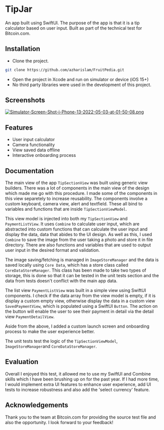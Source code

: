 # TipJar
An app built using SwiftUI. The purpose of the app is that it is a tip calculator based on user input. Built as part of the technical test for Bitcoin.com.

## Installation

- Clone the project.

```bash
git clone https://github.com/azharislam/FruitPedia.git
```
- Open the project in Xcode and run on simulator or device (iOS 15+)
- No third party libraries were used in the development of this project.


## Screenshots

[![Simulator-Screen-Shot-i-Phone-13-2022-05-03-at-01-50-08.png](https://i.postimg.cc/DZGP2nV8/Simulator-Screen-Shot-i-Phone-13-2022-05-03-at-01-50-08.png)](https://postimg.cc/tZXxk04j)

## Features

- User input calculator 
- Camera functionality
- View saved data offline
- Interactive onboarding process

## Documentation

The main view of the app ```TipSectionView``` was built using generic view builders. There was a lot of 
components in the main view of the design which made me go with this procedure. I made some of the components in this view separetely to increase reusability. The components involve a custom keyboard,
camera view, alert and textfield. These all bind to variables and functions that are inside ```TipSectionViewModel```. 

This view model is injected into both my ```TipSectionView``` and ```PaymentListView```. It uses ```Combine``` to calculate user input, which are abstracted into custom functions that can calculate the user input and display the data, data that abides to the UI design. As well as this, I used ```Combine``` to save the image from the user taking a photo and store it in file directory. There are also functions and variables that are used to output user input in the desired format and validation.

The image saving/fetching is managed in ```ImageStoreManager``` and the data is saved locally using ```Core Data```, which has a store class called ```CoreDataStoreManager```. This class has been made to take two types of storage, this is done so that it can be tested in the unit tests section and the data from tests doesn't conflict with the main app data. 

The list view ```PaymentListView``` was built in a simple view using SwiftUI components. I check if the data array from the view model is empty, if it is display a custom empty view, otherwise display
the data in a custom view ```SavedPaymentView```, which is populated using a SwiftUI ```Button```. The action on the button will enable the user to see their payment in detail via the detail view ```PaymentDetailView```.

Aside from the above, I added a custom launch screen and onboarding process to make the user experience better. 

The unit tests test the logic of the ```TipSectionViewModel```, ```ImageStoreManager```and ```CoreDataStoreManager```.

## Evaluation

Overall I enjoyed this test, it allowed me to use my SwiftUI and Combine skills which I have been brushing up on for the past year. If I had more time,
I would implement extra UI features to enhance user experience, add UI tests to increase robustness and also add the 'select currency' feature.

## Acknowledgements

Thank you to the team at Bitcoin.com for providing the source test file and also the opportunity. I look forward to your feedback! 
